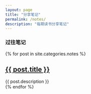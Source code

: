```yaml
---
layout: page
title: "分享笔记"
permalink: /notes/
description: "每期读书分享笔记"
---
```



<h3 class="section-heading text-center">过往笔记</a></h3>
<div class="tiles">
{% for post in site.categories.notes %}
                <h2><a href="{{ post.url }}">{{ post.title }}</a></h2>
                <div class="title-desc">{{ post.description }}</div>
{% endfor %}
</div><!-- /.tiles -->

